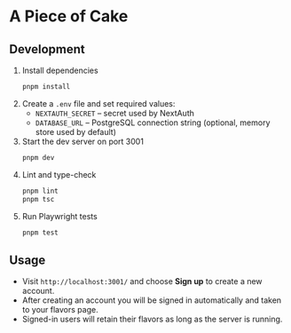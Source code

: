 # A Piece of Cake

## Development

1. Install dependencies
   ```sh
   pnpm install
   ```
2. Create a `.env` file and set required values:
   - `NEXTAUTH_SECRET` – secret used by NextAuth
   - `DATABASE_URL` – PostgreSQL connection string (optional, memory store used by default)
3. Start the dev server on port 3001
   ```sh
   pnpm dev
   ```
4. Lint and type-check
   ```sh
   pnpm lint
   pnpm tsc
   ```
5. Run Playwright tests
   ```sh
   pnpm test
   ```

## Usage

- Visit `http://localhost:3001/` and choose **Sign up** to create a new account.
- After creating an account you will be signed in automatically and taken to your flavors page.
- Signed-in users will retain their flavors as long as the server is running.
